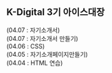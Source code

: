 K-Digital 3기 아이스대장   
----
(04.07 : 자기소개서)   
(04.07 : 자기소개서 만들기)   
(04.06 : CSS)   
(04.05 : 자기소개페이지만들기)   
(04.04 : HTML 연습)   
   